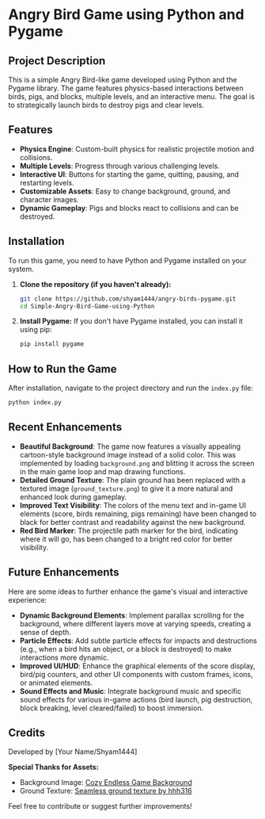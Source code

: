 # Angry Bird Game using Python and Pygame

## Project Description

This is a simple Angry Bird-like game developed using Python and the Pygame library. The game features physics-based interactions between birds, pigs, and blocks, multiple levels, and an interactive menu. The goal is to strategically launch birds to destroy pigs and clear levels.

## Features

-   **Physics Engine**: Custom-built physics for realistic projectile motion and collisions.
-   **Multiple Levels**: Progress through various challenging levels.
-   **Interactive UI**: Buttons for starting the game, quitting, pausing, and restarting levels.
-   **Customizable Assets**: Easy to change background, ground, and character images.
-   **Dynamic Gameplay**: Pigs and blocks react to collisions and can be destroyed.

## Installation

To run this game, you need to have Python and Pygame installed on your system.

1.  **Clone the repository (if you haven't already):**
    ```bash
    git clone https://github.com/shyam1444/angry-birds-pygame.git
    cd Simple-Angry-Bird-Game-using-Python
    ```

2.  **Install Pygame:**
    If you don't have Pygame installed, you can install it using pip:
    ```bash
    pip install pygame
    ```

## How to Run the Game

After installation, navigate to the project directory and run the `index.py` file:

```bash
python index.py
```

## Recent Enhancements

-   **Beautiful Background**: The game now features a visually appealing cartoon-style background image instead of a solid color. This was implemented by loading `background.png` and blitting it across the screen in the main game loop and map drawing functions.
-   **Detailed Ground Texture**: The plain ground has been replaced with a textured image (`ground_texture.png`) to give it a more natural and enhanced look during gameplay.
-   **Improved Text Visibility**: The colors of the menu text and in-game UI elements (score, birds remaining, pigs remaining) have been changed to black for better contrast and readability against the new background.
-   **Red Bird Marker**: The projectile path marker for the bird, indicating where it will go, has been changed to a bright red color for better visibility.

## Future Enhancements

Here are some ideas to further enhance the game's visual and interactive experience:

-   **Dynamic Background Elements**: Implement parallax scrolling for the background, where different layers move at varying speeds, creating a sense of depth.
-   **Particle Effects**: Add subtle particle effects for impacts and destructions (e.g., when a bird hits an object, or a block is destroyed) to make interactions more dynamic.
-   **Improved UI/HUD**: Enhance the graphical elements of the score display, bird/pig counters, and other UI components with custom frames, icons, or animated elements.
-   **Sound Effects and Music**: Integrate background music and specific sound effects for various in-game actions (bird launch, pig destruction, block breaking, level cleared/failed) to boost immersion.

## Credits

Developed by [Your Name/Shyam1444]

**Special Thanks for Assets:**
-   Background Image: [Cozy Endless Game Background](https://opengameart.org/content/cozy-endless-game-background)
-   Ground Texture: [Seamless ground texture by hhh316](https://www.deviantart.com/hhh316/art/Seamless-ground-texture-183190001)

Feel free to contribute or suggest further improvements! 